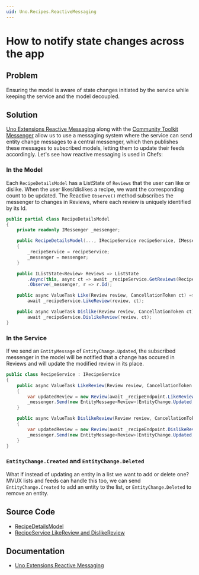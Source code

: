 ```yaml
---
uid: Uno.Recipes.ReactiveMessaging
---
```


# How to notify state changes across the app

## Problem

Ensuring the model is aware of state changes initiated by the service while keeping the service and the model decoupled.

## Solution

[Uno Extensions Reactive Messaging](xref:Uno.Extensions.Mvux.Advanced.Messaging) along with the [Community Toolkit Messenger](https://learn.microsoft.com/dotnet/communitytoolkit/mvvm/messenger) allow us to use a messaging system where the service can send entity change messages to a central messenger, which then publishes these messages to subscribed models, letting them to update their feeds accordingly. Let's see how reactive messaging is used in Chefs:

### In the Model

Each `RecipeDetailsModel` has a ListState of `Reviews` that the user can like or dislike. When the user likes/dislikes a recipe, we want the corresponding count to be updated. The Reactive `Observe()` method subscribes the messenger to changes in Reviews, where each review is uniquely identified by its Id.

```csharp
public partial class RecipeDetailsModel
{
    private readonly IMessenger _messenger;

    public RecipeDetailsModel(..., IRecipeService recipeService, IMessenger messenger)
    {
        _recipeService = recipeService;
        _messenger = messenger;
    }

    public IListState<Review> Reviews => ListState
        .Async(this, async ct => await _recipeService.GetReviews(Recipe.Id, ct))
        .Observe(_messenger, r => r.Id);

    public async ValueTask Like(Review review, CancellationToken ct) =>
        await _recipeService.LikeReview(review, ct);

    public async ValueTask Dislike(Review review, CancellationToken ct) =>
        await _recipeService.DislikeReview(review, ct);
}
```

### In the Service

If we send an `EntityMessage` of `EntityChange.Updated`, the subscribed messenger in the model will be notified that a change has occured in Reviews and will update the modified review in its place.

```csharp
public class RecipeService : IRecipeService
{
    public async ValueTask LikeReview(Review review, CancellationToken ct)
    {
        var updatedReview = new Review(await _recipeEndpoint.LikeReview(review.ToData(), ct));
        _messenger.Send(new EntityMessage<Review>(EntityChange.Updated, updatedReview));
    }

    public async ValueTask DislikeReview(Review review, CancellationToken ct)
    {
        var updatedReview = new Review(await _recipeEndpoint.DislikeReview(review.ToData(), ct));
        _messenger.Send(new EntityMessage<Review>(EntityChange.Updated, updatedReview));
    }
}
```

### `EntityChange.Created` and `EntityChange.Deleted`

What if instead of updating an entity in a list we want to add or delete one? MVUX lists and feeds can handle this too, we can send `EntityChange.Created` to add an entity to the list, or `EntityChange.Deleted` to remove an entity.

## Source Code

- [RecipeDetailsModel](https://github.com/unoplatform/uno.chefs/blob/main/src/Chefs/Presentation/RecipeDetailsModel.cs)
- [RecipeService LikeReview and DislikeReview](https://github.com/unoplatform/uno.chefs/blob/9541aa5e0fbbc1c1598dfce4153a9a7fc4e95ccd/src/Chefs/Services/Recipes/RecipeService.cs#L141-L151)

## Documentation

- [Uno Extensions Reactive Messaging](xref:Uno.Extensions.Mvux.Advanced.Messaging)
